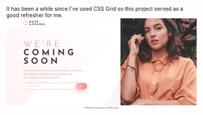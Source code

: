 It has been a while since I've used CSS Grid so this project served as a good refresher for me.
![](Screenshot.png)